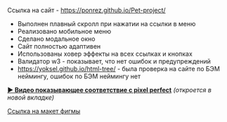 Ссылка на сайт - https://ponrez.github.io/Pet-project/

- Выполнен плавный скролл при нажатии на ссылки в меню
- Реализовано мобильное меню
- Сделано модальное окно
- Сайт полностью адаптивен
- Использованы ховер эффекты на всех ссылках и кнопках 
- Валидатор w3 - показывает, что нет ошибок и предупреждений
- https://yoksel.github.io/html-tree/ - была проверка на сайте по БЭМ неймингу, ошибок по БЭМ неймингу нет

<a href="http://a1138732.xsph.ru/bandicam%202025-07-26%2020-48-29-650%20(online-video-cutter.com).mp4" target="_blank" rel="noopener noreferrer">**▶️ Видео показывающее соответствие с pixel perfect**</a> *(откроется в новой вкладке)*

[Ссылка на макет фигмы](https://www.figma.com/design/LianY6lYjUjGUedP0rJu14/%D0%94%D0%B8%D0%B7%D0%B0%D0%B9%D0%BD?node-id=33180-2565&t=9fP8ZazogzLuP3HK-1)


